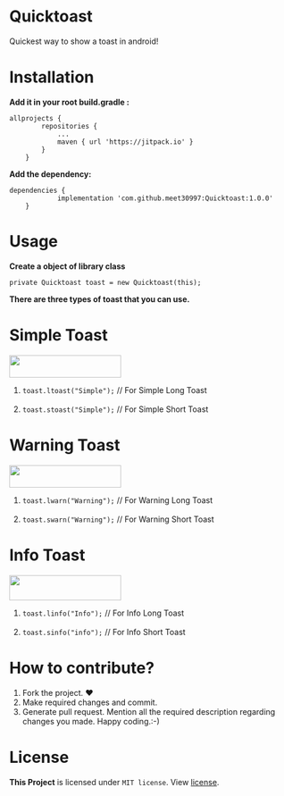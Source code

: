 # Quicktoast
Quickest way to show a toast in android!

# Installation
<b>Add it in your root build.gradle :</b>
``` 
allprojects {
		repositories {
			...
			maven { url 'https://jitpack.io' }
		}
	}
  ```
<b>Add the dependency:</b>

```
dependencies {
	        implementation 'com.github.meet30997:Quicktoast:1.0.0'
	}
  ```
# Usage
<b>Create a object of library class</b>
```
private Quicktoast toast = new Quicktoast(this);
```
<b> There are three types of toast that you can use.</b>
# Simple Toast
<img src="https://drive.google.com/uc?id=11rv-MeXDTlhPM0c1OtN2ik2OOyEGP1-y" height="40" width="200"></img>
1. ```toast.ltoast("Simple");``` // For Simple Long Toast <br><br>
2. ```toast.stoast("Simple");``` // For Simple Short Toast

# Warning Toast
<img src="https://drive.google.com/uc?id=1xQFKIY0jKdfGM_r0_lkgKZ0OOvhKAO-T" height="40" width="200"></img>
1. ```toast.lwarn("Warning");``` // For Warning Long Toast <br><br>
2. ```toast.swarn("Warning");``` // For Warning Short Toast

# Info Toast
<img src="https://drive.google.com/uc?id=1Pd_AStiX5GiYbd36ssOFvbf_sfxG9fnK" height="45" width="200"></img>
1. ```toast.linfo("Info");``` // For Info Long Toast <br><br>
2. ```toast.sinfo("info");``` // For Info Short Toast

# How to contribute?

1. Fork the project. ❤️
2. Make required changes and commit.
3. Generate pull request. Mention all the required description regarding changes you made.
Happy coding.:-)

# License
<b>This Project</b> is licensed under `MIT license`. View [license](LICENSE).
